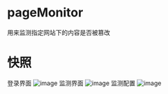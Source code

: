 # pageMonitor
用来监测指定网站下的内容是否被篡改
# 快照
登录界面
![image](https://github.com/wangmingzhitu/pageMonitor/tree/master/snapshoot/登录界面.png)
监测界面
![image](https://github.com/wangmingzhitu/pageMonitor/tree/master/snapshoot/监测界面.png)
监测配置
![image](https://github.com/wangmingzhitu/pageMonitor/tree/master/snapshoot/监测配置.png)
